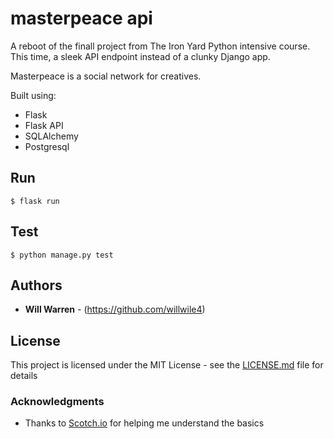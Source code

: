 # masterpeace api

A reboot of the finall project from The Iron Yard Python intensive course. This time, a sleek API endpoint instead of a clunky Django app.

Masterpeace is a social network for creatives.

Built using:

* Flask
* Flask API
* SQLAlchemy
* Postgresql

## Run
```
$ flask run
```

## Test
```
$ python manage.py test
```

## Authors

* **Will Warren** - (https://github.com/willwile4)

## License

This project is licensed under the MIT License - see the [LICENSE.md](LICENSE.md) file for details

### Acknowledgments

* Thanks to [Scotch.io](https://scotch.io/tutorials/build-a-restful-api-with-flask-the-tdd-way-part-2#token-based-authentication) for helping me understand the basics

